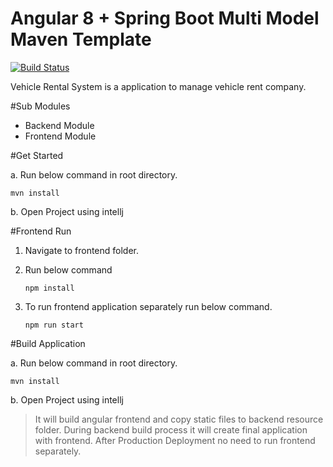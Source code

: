 # Angular 8 + Spring Boot Multi Model Maven Template

[![Build Status](https://travis-ci.org/joemccann/dillinger.svg?branch=master)]()

Vehicle Rental System is a application to manage vehicle rent company. 

#Sub Modules

- Backend Module
- Frontend Module

#Get Started

a. Run below command in root directory.

```
mvn install
```

b. Open Project using intellj

#Frontend Run

1. Navigate to frontend folder.
2. Run below command

    ```$xslt
    npm install
   ```
   
3. To run frontend application separately run below command.

    ```$xslt
    npm run start
    ```

#Build Application


a. Run below command in root directory.

```
mvn install
```

b. Open Project using intellj

> It will build angular frontend and copy static files to backend resource folder.
> During backend build process it will create final application with frontend.
> After Production Deployment no need to run frontend separately.    



